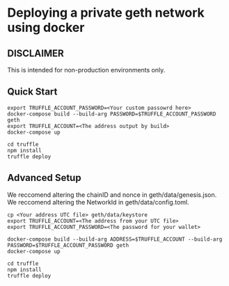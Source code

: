 Deploying a private geth network using docker
=============================================

DISCLAIMER
----------

This is intended for non-production environments only.



Quick Start
-----------

    export TRUFFLE_ACCOUNT_PASSWORD=<Your custom passowrd here>
    docker-compose build --build-arg PASSWORD=$TRUFFLE_ACCOUNT_PASSWORD geth
    export TRUFFLE_ACCOUNT=<The address output by build>
    docker-compose up

    cd truffle
    npm install
    truffle deploy


Advanced Setup
--------------

We reccomend altering the chainID and nonce in geth/data/genesis.json.
We reccomend altering the NetworkId in geth/data/config.toml.

    cp <Your address UTC file> geth/data/keystore
    export TRUFFLE_ACCOUNT=<The address from your UTC file>
    export TRUFFLE_ACCOUNT_PASSWORD=<The password for your wallet>

    docker-compose build --build-arg ADDRESS=$TRUFFLE_ACCOUNT --build-arg PASSWORD=$TRUFFLE_ACCOUNT_PASSWORD geth
    docker-compose up

    cd truffle
    npm install
    truffle deploy
